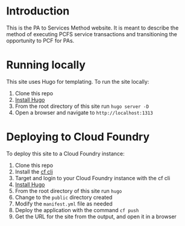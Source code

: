 # Introduction
This is the PA to Services Method website.  It is meant to describe the method of executing PCFS service transactions and transitioning the opportunity to PCF for PAs.

# Running locally
This site uses Hugo for templating.  To run the site locally:

1. Clone this repo
1. [Install Hugo](https://gohugo.io/getting-started/installing/)
1. From the root directory of this site run `hugo server -D`
1. Open a browser and navigate to `http://localhost:1313`

# Deploying to Cloud Foundry
To deploy this site to a Cloud Foundry instance:

1. Clone this repo
1. Install the [cf cli](https://github.com/cloudfoundry/cli/releases)
1. Target and login to your Cloud Foundry instance with the cf cli
1. [Install Hugo](https://gohugo.io/getting-started/installing/)
1. From the root directory of this site run `hugo`
1. Change to the `public` directory created
1. Modify the `manifest.yml` file as needed
1. Deploy the application with the command `cf push`
1. Get the URL for the site from the output, and open it in a browser